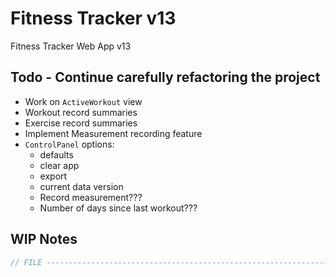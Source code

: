 # Fitness Tracker v13

Fitness Tracker Web App v13

## Todo - Continue carefully refactoring the project

- Work on `ActiveWorkout` view
- Workout record summaries
- Exercise record summaries
- Implement Measurement recording feature
- `ControlPanel` options:
  - defaults
  - clear app
  - export
  - current data version
  - Record measurement???
  - Number of days since last workout???

## WIP Notes

```javascript
// FILE -----------------------------------------------------------------------
```
